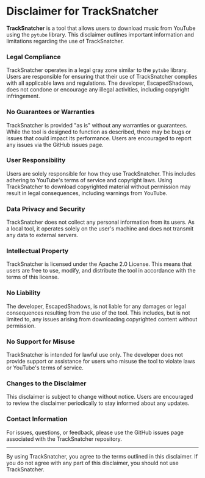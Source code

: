 # Disclaimer for TrackSnatcher

**TrackSnatcher** is a tool that allows users to download music from YouTube using the `pytube` library. This disclaimer outlines important information and limitations regarding the use of TrackSnatcher.

### Legal Compliance

TrackSnatcher operates in a legal gray zone similar to the `pytube` library. Users are responsible for ensuring that their use of TrackSnatcher complies with all applicable laws and regulations. The developer, EscapedShadows, does not condone or encourage any illegal activities, including copyright infringement.

### No Guarantees or Warranties

TrackSnatcher is provided "as is" without any warranties or guarantees. While the tool is designed to function as described, there may be bugs or issues that could impact its performance. Users are encouraged to report any issues via the GitHub issues page.

### User Responsibility

Users are solely responsible for how they use TrackSnatcher. This includes adhering to YouTube's terms of service and copyright laws. Using TrackSnatcher to download copyrighted material without permission may result in legal consequences, including warnings from YouTube.

### Data Privacy and Security

TrackSnatcher does not collect any personal information from its users. As a local tool, it operates solely on the user's machine and does not transmit any data to external servers.

### Intellectual Property

TrackSnatcher is licensed under the Apache 2.0 License. This means that users are free to use, modify, and distribute the tool in accordance with the terms of this license.

### No Liability

The developer, EscapedShadows, is not liable for any damages or legal consequences resulting from the use of the tool. This includes, but is not limited to, any issues arising from downloading copyrighted content without permission.

### No Support for Misuse

TrackSnatcher is intended for lawful use only. The developer does not provide support or assistance for users who misuse the tool to violate laws or YouTube's terms of service.

### Changes to the Disclaimer

This disclaimer is subject to change without notice. Users are encouraged to review the disclaimer periodically to stay informed about any updates.

### Contact Information

For issues, questions, or feedback, please use the GitHub issues page associated with the TrackSnatcher repository.

---

By using TrackSnatcher, you agree to the terms outlined in this disclaimer. If you do not agree with any part of this disclaimer, you should not use TrackSnatcher.